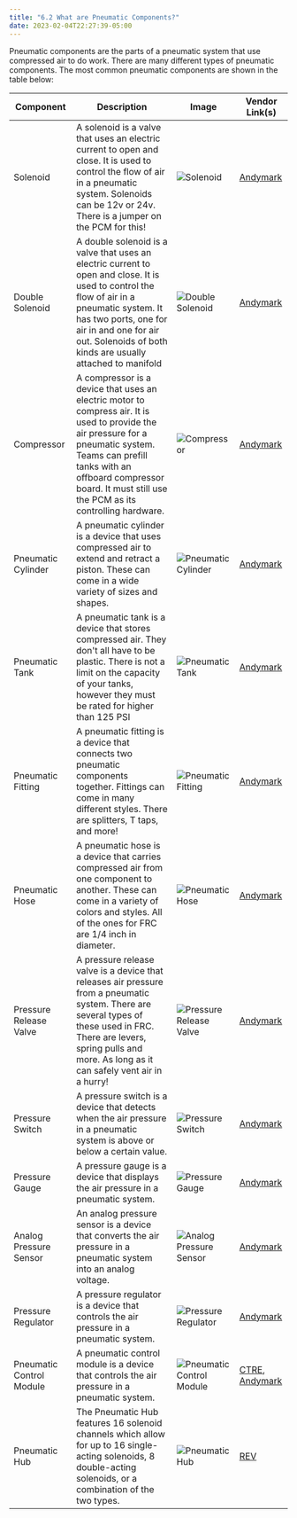 ```yaml
---
title: "6.2 What are Pneumatic Components?"
date: 2023-02-04T22:27:39-05:00
---
```


Pneumatic components are the parts of a pneumatic system that use compressed air to do work. There are many different types of pneumatic components. The most common pneumatic components are shown in the table below:

| Component | Description | Image | Vendor Link(s) |
| --- | --- | --- | --- |
| Solenoid | A solenoid is a valve that uses an electric current to open and close. It is used to control the flow of air in a pneumatic system. Solenoids can be 12v or 24v. There is a jumper on the PCM for this!| ![Solenoid](/images/pneumatics/solenoid.jpg) | [Andymark](https://www.andymark.com/products/ckd-single-solenoid-valve-standalone?via=Z2lkOi8vYW5keW1hcmsvV29ya2FyZWE6OkNhdGFsb2c6OkNhdGVnb3J5LzViZDM0MWUzNjFhMTBkMjkyYzk2NDY2Zg) |
| Double Solenoid | A double solenoid is a valve that uses an electric current to open and close. It is used to control the flow of air in a pneumatic system. It has two ports, one for air in and one for air out. Solenoids of both kinds are usually attached to manifold| ![Double Solenoid](/images/pneumatics/double-solenoid.jpg) | [Andymark](https://www.andymark.com/products/ckd-double-solenoid-valve-2-position) |
| Compressor | A compressor is a device that uses an electric motor to compress air. It is used to provide the air pressure for a pneumatic system. Teams can prefill tanks with an offboard compressor board. It must still use the PCM as its controlling hardware. | ![Compressor](/images/pneumatics/compressor.jpg) | [Andymark](https://www.andymark.com/products/air-compressor?via=Z2lkOi8vYW5keW1hcmsvV29ya2FyZWE6OkNhdGFsb2c6OkNhdGVnb3J5LzViZWMyZjYwNjFhMTBkM2RiNDYxOGRmYg) |
| Pneumatic Cylinder | A pneumatic cylinder is a device that uses compressed air to extend and retract a piston. These can come in a wide variety of sizes and shapes. | ![Pneumatic Cylinder](/images/pneumatics/pneumatic-cylinder.jpg) | [Andymark](https://www.andymark.com/categories/pneumatics-cylinders) |
| Pneumatic Tank | A pneumatic tank is a device that stores compressed air. They don't all have to be plastic. There is not a limit on the capacity of your tanks, however they must be rated for higher than 125 PSI| ![Pneumatic Tank](/images/pneumatics/pneumatic-tank.jpg) | [Andymark](https://www.andymark.com/products/590-ml-air-reservoir-with-1-4-in-npt-ports?via=Z2lkOi8vYW5keW1hcmsvV29ya2FyZWE6OkNhdGFsb2c6OkNhdGVnb3J5LzViYzRhMmZmNjFhMTBkNGQyZTU4OGU0OA)|
| Pneumatic Fitting | A pneumatic fitting is a device that connects two pneumatic components together. Fittings can come in many different styles. There are splitters, T taps, and more!| ![Pneumatic Fitting](/images/pneumatics/pneumatic-fitting.jpg) | [Andymark](https://www.andymark.com/categories/pneumatics-fittings) |
| Pneumatic Hose | A pneumatic hose is a device that carries compressed air from one component to another. These can come in a variety of colors and styles. All of the ones for FRC are 1/4 inch in diameter.| ![Pneumatic Hose](/images/pneumatics/pneumatic-hose.jpg) | [Andymark](https://www.andymark.com/products/20-meters-of-pneumatic-tubing-1-4-in-od-polyurethane-black?via=Z2lkOi8vYW5keW1hcmsvV29ya2FyZWE6OkNhdGFsb2c6OkNhdGVnb3J5LzViZWMyZjYwNjFhMTBkM2RiNDYxOGRmYg) |
| Pressure Release Valve | A pressure release valve is a device that releases air pressure from a pneumatic system. There are several types of these used in FRC. There are levers, spring pulls and more. As long as it can safely vent air in a hurry!| ![Pressure Release Valve](/images/pneumatics/pressure-release-valve.jpg) | [Andymark](https://www.andymark.com/products/pressure-gauge-1-5-face-back-mount-1-8-npt-0-160-psi?via=Z2lkOi8vYW5keW1hcmsvV29ya2FyZWE6OkNhdGFsb2c6OkNhdGVnb3J5LzViZWMyZjYwNjFhMTBkM2RiNDYxOGRmYg)|
| Pressure Switch | A pressure switch is a device that detects when the air pressure in a pneumatic system is above or below a certain value. | ![Pressure Switch](/images/pneumatics/pressure-switch.jpg) | [Andymark](https://www.andymark.com/products/nason-pressure-switch?via=Z2lkOi8vYW5keW1hcmsvV29ya2FyZWE6OkNhdGFsb2c6OkNhdGVnb3J5LzViZWMyZjYwNjFhMTBkM2RiNDYxOGRmYg) |
| Pressure Gauge | A pressure gauge is a device that displays the air pressure in a pneumatic system. | ![Pressure Gauge](/images/pneumatics/pressure-gauge.jpg) | [Andymark](https://www.andymark.com/products/pressure-gauge-1-8-in-npt-0-160-psi-1?via=Z2lkOi8vYW5keW1hcmsvV29ya2FyZWE6OkNhdGFsb2c6OkNhdGVnb3J5LzViZWMyZjYwNjFhMTBkM2RiNDYxOGRmYg) |
| Analog Pressure Sensor | An analog pressure sensor is a device that converts the air pressure in a pneumatic system into an analog voltage. | ![Analog Pressure Sensor](/images/pneumatics/analog-pressure-sensor.jpg) | [Andymark](https://www.andymark.com/products/analog-pressure-sensor?via=Z2lkOi8vYW5keW1hcmsvV29ya2FyZWE6OkNhdGFsb2c6OkNhdGVnb3J5LzViZWMyZjYwNjFhMTBkM2RiNDYxOGRmYg) |
| Pressure Regulator | A pressure regulator is a device that controls the air pressure in a pneumatic system. | ![Pressure Regulator](/images/pneumatics/pressure-regulator.jpg) | [Andymark](https://www.andymark.com/products/pressure-regulator-gauge-with-1-4-in-press-in-tube-fittings?via=Z2lkOi8vYW5keW1hcmsvV29ya2FyZWE6OkNhdGFsb2c6OkNhdGVnb3J5LzViZWMyZjYwNjFhMTBkM2RiNDYxOGRmYg)|
| Pneumatic Control Module | A pneumatic control module is a device that controls the air pressure in a pneumatic system. | ![Pneumatic Control Module](/images/pneumatics/pneumatic-control-module.jpg) |[CTRE](https://store.ctr-electronics.com/pneumatic-control-module/), [Andymark](https://www.andymark.com/products/pneumatic-control-module?via=Z2lkOi8vYW5keW1hcmsvV29ya2FyZWE6OkNhdGFsb2c6OkNhdGVnb3J5LzViZWMyZjYwNjFhMTBkM2RiNDYxOGRmYg) |
| Pneumatic Hub | The Pneumatic Hub features 16 solenoid channels which allow for up to 16 single-acting solenoids, 8 double-acting solenoids, or a combination of the two types. | ![Pneumatic Hub](/images/pneumatics/pneumatic-hub.webp) | [REV](https://www.revrobotics.com/rev-11-1852/) |